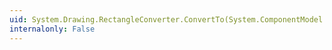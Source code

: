 ```yaml
---
uid: System.Drawing.RectangleConverter.ConvertTo(System.ComponentModel.ITypeDescriptorContext,System.Globalization.CultureInfo,System.Object,System.Type)
internalonly: False
---
```


